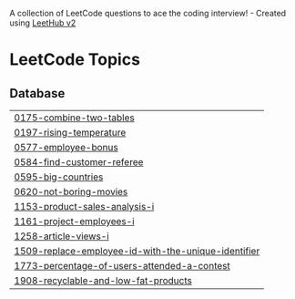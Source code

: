 A collection of LeetCode questions to ace the coding interview! - Created using [LeetHub v2](https://github.com/arunbhardwaj/LeetHub-2.0)
<!---LeetCode Topics Start-->
# LeetCode Topics
## Database
|  |
| ------- |
| [0175-combine-two-tables](https://github.com/janhvviikumar/Database-SQL-and-MongoDB/tree/master/0175-combine-two-tables) |
| [0197-rising-temperature](https://github.com/janhvviikumar/Database-SQL-and-MongoDB/tree/master/0197-rising-temperature) |
| [0577-employee-bonus](https://github.com/janhvviikumar/Database-SQL-and-MongoDB/tree/master/0577-employee-bonus) |
| [0584-find-customer-referee](https://github.com/janhvviikumar/Database-SQL-and-MongoDB/tree/master/0584-find-customer-referee) |
| [0595-big-countries](https://github.com/janhvviikumar/Database-SQL-and-MongoDB/tree/master/0595-big-countries) |
| [0620-not-boring-movies](https://github.com/janhvviikumar/Database-SQL-and-MongoDB/tree/master/0620-not-boring-movies) |
| [1153-product-sales-analysis-i](https://github.com/janhvviikumar/Database-SQL-and-MongoDB/tree/master/1153-product-sales-analysis-i) |
| [1161-project-employees-i](https://github.com/janhvviikumar/Database-SQL-and-MongoDB/tree/master/1161-project-employees-i) |
| [1258-article-views-i](https://github.com/janhvviikumar/Database-SQL-and-MongoDB/tree/master/1258-article-views-i) |
| [1509-replace-employee-id-with-the-unique-identifier](https://github.com/janhvviikumar/Database-SQL-and-MongoDB/tree/master/1509-replace-employee-id-with-the-unique-identifier) |
| [1773-percentage-of-users-attended-a-contest](https://github.com/janhvviikumar/Database-SQL-and-MongoDB/tree/master/1773-percentage-of-users-attended-a-contest) |
| [1908-recyclable-and-low-fat-products](https://github.com/janhvviikumar/Database-SQL-and-MongoDB/tree/master/1908-recyclable-and-low-fat-products) |
<!---LeetCode Topics End-->